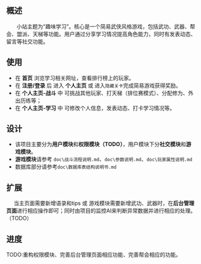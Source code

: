  ## 概述
 &#160;&#160;&#160;&#160;&#160;&#160; 小站主题为“趣味学习”。核心是一个简易武侠风格游戏，包括武功、武器、帮会、盟派、天梯等功能。用户通过分享学习情况提高角色能力，同时有发表动态、留言等社交功能。
 
 
 ## 使用
 * 在 **首页** 浏览学习相关网址，查看排行榜上的玩家。
 * 在 **注册/登录** 后 进入 **个人主页** 或 进入`隐藏关卡`完成简易游戏获得奖励。 
 * 在 **个人主页-战斗** 中 可挑战其他玩家、打天梯（排位赛模式）、分配修为、外出历练等；
 * 在 **个人主页-学习** 中 可修改个人信息，发表动态、打卡学习情况等。
 

 ## 设计
 * 该项目主要分为**用户模块**和**权限模块（TODO）**，用户模块下分**社交模块**和**游戏模块**。
 * **游戏模块**请参考 `doc\战斗流程说明.md`、`doc\参数说明.md`、`doc\玩家属性说明.md`
 * 数据库部分请参考`doc\数据库表结构说明书.md`


 ## 扩展
 &#160;&#160;&#160;&#160; 当主页面需要新增语录和tips 或 游戏模块需要新增武功、武器时，在**后台管理页面**进行相应操作即可；同时由项目的监控AI来判断异常数据并进行相应的处理。（TODO）


 ## 进度
 TODO:重构权限模块、完善后台管理页面相应功能、完善帮会相应的功能。
